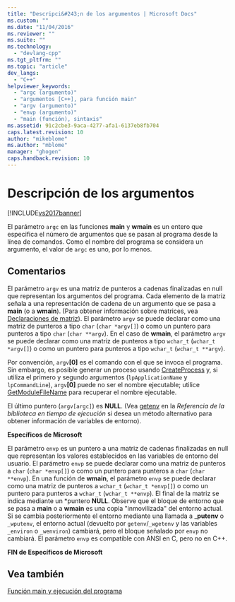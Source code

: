 ```yaml
---
title: "Descripci&#243;n de los argumentos | Microsoft Docs"
ms.custom: ""
ms.date: "11/04/2016"
ms.reviewer: ""
ms.suite: ""
ms.technology: 
  - "devlang-cpp"
ms.tgt_pltfrm: ""
ms.topic: "article"
dev_langs: 
  - "C++"
helpviewer_keywords: 
  - "argc (argumento)"
  - "argumentos [C++], para función main"
  - "argv (argumento)"
  - "envp (argumento)"
  - "main (función), sintaxis"
ms.assetid: 91c2cbe3-9aca-4277-afa1-6137eb8fb704
caps.latest.revision: 10
author: "mikeblome"
ms.author: "mblome"
manager: "ghogen"
caps.handback.revision: 10
---
```

# Descripci&#243;n de los argumentos
[!INCLUDE[vs2017banner](../assembler/inline/includes/vs2017banner.md)]

El parámetro `argc` en las funciones **main** y **wmain** es un entero que especifica el número de argumentos que se pasan al programa desde la línea de comandos.  Como el nombre del programa se considera un argumento, el valor de `argc` es uno, por lo menos.  
  
## Comentarios  
 El parámetro `argv` es una matriz de punteros a cadenas finalizadas en null que representan los argumentos del programa.  Cada elemento de la matriz señala a una representación de cadena de un argumento que se pasa a **main** \(o a **wmain**\). \(Para obtener información sobre matrices, vea [Declaraciones de matriz](../c-language/array-declarations.md)\). El parámetro `argv` se puede declarar como una matriz de punteros a tipo `char` \(`char *argv[]`\) o como un puntero para punteros a tipo `char` \(`char **argv`\).  En el caso de **wmain**, el parámetro `argv` se puede declarar como una matriz de punteros a tipo `wchar_t` \(`wchar_t *argv[]`\) o como un puntero para punteros a tipo `wchar_t` \(`wchar_t **argv`\).  
  
 Por convención, `argv`**\[0\]** es el comando con el que se invoca el programa.  Sin embargo, es posible generar un proceso usando [CreateProcess](http://msdn.microsoft.com/library/windows/desktop/ms682425) y, si utiliza el primero y segundo argumentos \(`lpApplicationName` y `lpCommandLine`\), `argv`**\[0\]** puede no ser el nombre ejecutable; utilice [GetModuleFileName](http://msdn.microsoft.com/library/windows/desktop/ms683197) para recuperar el nombre ejecutable.  
  
 El último puntero \(`argv[argc]`\) es **NULL**. \(Vea [getenv](../c-runtime-library/reference/getenv-wgetenv.md) en la *Referencia de la biblioteca en tiempo de ejecución* si desea un método alternativo para obtener información de variables de entorno\).  
  
 **Específicos de Microsoft**  
  
 El parámetro `envp` es un puntero a una matriz de cadenas finalizadas en null que representan los valores establecidos en las variables de entorno del usuario.  El parámetro `envp` se puede declarar como una matriz de punteros a `char` \(`char *envp[]`\) o como un puntero para punteros a `char` \(`char **envp`\).  En una función de **wmain**, el parámetro `envp` se puede declarar como una matriz de punteros a `wchar_t` \(`wchar_t *envp[]`\) o como un puntero para punteros a `wchar_t` \(`wchar_t **envp`\).  El final de la matriz se indica mediante un \*puntero **NULL**.  Observe que el bloque de entorno que se pasa a **main** o a **wmain** es una copia "inmovilizada" del entorno actual.  Si se cambia posteriormente el entorno mediante una llamada a \_**putenv** o `_wputenv`, el entorno actual \(devuelto por `getenv`\/`_wgetenv` y las variables `_environ` o `_wenviron`\) cambiará, pero el bloque señalado por `envp` no cambiará.  El parámetro `envp` es compatible con ANSI en C, pero no en C\+\+.  
  
 **FIN de Específicos de Microsoft**  
  
## Vea también  
 [Función main y ejecución del programa](../c-language/main-function-and-program-execution.md)